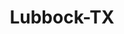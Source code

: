 ---
title: Lubbock-TX
slug: lubbock-tx
f_state:
- cms/state/texas.md
f_locations:
- cms/payday-loan/50th-street-check-cashing-127.md
- cms/payday-loan/aa-check-cashing-service-inc-653.md
- cms/payday-loan/arc-cashing-inc-4770.md
- cms/payday-loan/bedds-inc-5188.md
- cms/payday-loan/c-d-i-collectech-diversified-inc-5666.md
- cms/payday-loan/cash-store-8562.md
- cms/payday-loan/cash-store-8587.md
- cms/payday-loan/cash-store-8588.md
- cms/payday-loan/cashbox-9083.md
- cms/payday-loan/check-go-9972.md
- cms/payday-loan/cummins-allison-corporation-15569.md
- cms/payday-loan/express-rentals-17196.md
- cms/payday-loan/fast-rapid-loans-17898.md
- cms/payday-loan/first-cash-advance-18469.md
- cms/payday-loan/first-cash-advance-18477.md
- cms/payday-loan/hubers-pawn-19519.md
- cms/payday-loan/instachek-19607.md
- cms/payday-loan/kings-cash-20054.md
- cms/payday-loan/kings-cash-20055.md
- cms/payday-loan/money-place-th-e-1-21697.md
- cms/payday-loan/mr-money-22124.md
- cms/payday-loan/pride-n-texas-land-limited-24614.md
- cms/payday-loan/pronto-check-cashing-24673.md
- cms/payday-loan/pronto-check-cashing-24677.md
- cms/payday-loan/pronto-check-cashing-24678.md
- cms/payday-loan/pronto-check-cashing-24679.md
- cms/payday-loan/pronto-check-cashing-24680.md
- cms/payday-loan/pronto-check-cashing-24681.md
- cms/payday-loan/pronto-check-cashing-24682.md
- cms/payday-loan/pronto-check-cashing-24683.md
- cms/payday-loan/pronto-check-cashing-24684.md
- cms/payday-loan/pronto-check-cashing-24685.md
- cms/payday-loan/superior-check-cashing-27039.md
- cms/payday-loan/superior-check-cashing-27040.md
- cms/payday-loan/superior-rent-to-own-27041.md
- cms/payday-loan/th-e-money-place-27547.md
- cms/payday-loan/th-e-money-place-27549.md
- cms/payday-loan/th-e-money-place---no-3-27553.md
- cms/payday-loan/th-e-money-stop-27559.md
- cms/payday-loan/th-e-money-stop-27560.md
- cms/payday-loan/th-e-money-stop-27561.md
- cms/payday-loan/th-e-money-stop-27562.md
- cms/payday-loan/th-e-money-stop---number-1-1-27564.md
- cms/payday-loan/th-e-money-stop---number-2-2-27565.md
- cms/payday-loan/th-e-money-stop---number-3-27566.md
- cms/payday-loan/th-e-money-stop---number-4-4-27567.md
- cms/payday-loan/th-e-money-stop---number-5-5-27568.md
- cms/payday-loan/usa-cash-advance-28364.md
updated-on: '2024-05-30T13:41:28.615Z'
created-on: '2024-05-30T13:41:28.615Z'
published-on: '2024-05-30T13:54:32.469Z'
f_city: Lubbock
layout: '[city].html'
tags: city
---